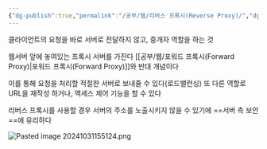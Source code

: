 ```yaml
---
{"dg-publish":true,"permalink":"/공부/웹/리버스 프록시(Reverse Proxy)/","dgPassFrontmatter":true}
---
```



클라이언트의 요청을 바로 서버로 전달하지 않고, 중개자 역할을 하는 것

웹서버 앞에 놓여있는 프록시 서버를 가진다
[[공부/웹/포워드 프록시(Forward Proxy)\|포워드 프록시(Forward Proxy)]]와 반대 개념이다

이를 통해 요청을 처리할 적절한 서버로 보내줄 수 있다(로드밸런싱)
또 다른 역할로 URL을 재작성 하거나, 액세스 제어 기능을 할 수 있다

리버스 프록시를 사용할 경우 서버의 주소를 노출시키지 않을 수 있기에 ==서버 측 보안==에 유리하다

![Pasted image 20241031155124.png](/img/user/%EC%B2%A8%EB%B6%80%ED%8C%8C%EC%9D%BC/Pasted%20image%2020241031155124.png)